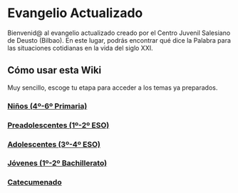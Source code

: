 # Evangelio Actualizado

Bienvenid@ al evangelio actualizado creado por el Centro Juvenil Salesiano de Deusto (Bilbao). En este lugar, podrás encontrar qué dice la Palabra para las situaciones cotidianas en la vida del siglo XXI.

## Cómo usar esta Wiki

Muy sencillo, escoge tu etapa para acceder a los temas ya preparados.

### [Niños (4º-6º Primaria)](/niños/indice.md)

### [Preadolescentes (1º-2º ESO)](/preadolescentes/indice.md)

### [Adolescentes (3º-4º ESO)](/adolescentes/indice.md)

### [Jóvenes (1º-2º Bachillerato)](/jovenes/indice.md)

### [Catecumenado](/catecumenado/indice.md)
